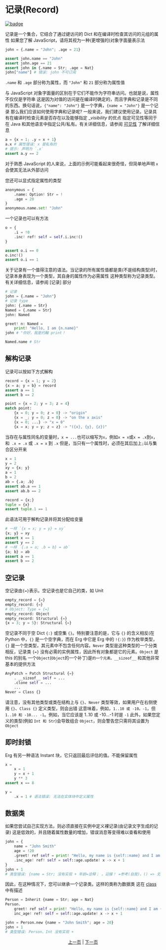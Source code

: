 # 记录(Record)

[![badge](https://img.shields.io/endpoint.svg?url=https%3A%2F%2Fgezf7g7pd5.execute-api.ap-northeast-1.amazonaws.com%2Fdefault%2Fsource_up_to_date%3Fowner%3Derg-lang%26repos%3Derg%26ref%3Dmain%26path%3Ddoc/EN/syntax/13_record.md%26commit_hash%3D51de3c9d5a9074241f55c043b9951b384836b258)](https://gezf7g7pd5.execute-api.ap-northeast-1.amazonaws.com/default/source_up_to_date?owner=erg-lang&repos=erg&ref=main&path=doc/EN/syntax/13_record.md&commit_hash=51de3c9d5a9074241f55c043b9951b384836b258)

记录是一个集合，它结合了通过键访问的 Dict 和在编译时检查其访问的元组的属性
如果您了解 JavaScript，请将其视为一种(更增强的)对象字面量表示法

```python
john = {.name = "John"; .age = 21}

assert john.name == "John"
assert john.age == 21
assert john in {.name = Str; .age = Nat}
john["name"] # 错误: john 不可订阅
```

`.name` 和 `.age` 部分称为属性，而 `"John"` 和 `21` 部分称为属性值

与 JavaScript 对象字面量的区别在于它们不能作为字符串访问。也就是说，属性不仅仅是字符串
这是因为对值的访问是在编译时确定的，而且字典和记录是不同的东西。换句话说，`{"name": "John"}` 是一个字典，`{name = "John"}` 是一个记录
那么我们应该如何使用字典和记录呢?
一般来说，我们建议使用记录。记录具有在编译时检查元素是否存在以及能够指定 __visibility_ 的优点
指定可见性等同于在 Java 和其他语言中指定公共/私有。有关详细信息，请参阅 [可见性](./19_visibility.md) 了解详细信息

```python
a = {x = 1; .y = x + 1}
a.x # 属性错误: x 是私有的
# 提示: 声明为 `.x`
assert a.y == 2
```

对于熟悉 JavaScript 的人来说，上面的示例可能看起来很奇怪，但简单地声明 `x` 会使其无法从外部访问

您还可以显式指定属性的类型

```python
anonymous = {
    .name: Option! Str = !
    .age = 20
}
anonymous.name.set! "John"
```

一个记录也可以有方法

```python
o = {
    .i = !0
    .inc! ref! self = self.i.inc!()
}

assert o.i == 0
o.inc!()
assert o.i == 1
```

关于记录有一个值得注意的语法。当记录的所有属性值都是类(不是结构类型)时，记录本身表现为一个类型，其自身的属性作为必需属性
这种类型称为记录类型。有关详细信息，请参阅 [记录] 部分

```python
# 记录
john = {.name = "John"}
# 记录 type
john: {.name = Str}
Named = {.name = Str}
john: Named

greet! n: Named =
    print! "Hello, I am {n.name}"
john # "你好，我是约翰 print！

Named.name # Str
```

## 解构记录

记录可以按如下方式解构

```python
record = {x = 1; y = 2}
{x = a; y = b} = record
assert a == 1
assert b == 2

point = {x = 2; y = 3; z = 4}
match point:
    {x = 0; y = 0; z = 0} -> "origin"
    {x = _; y = 0; z = 0} -> "on the x axis"
    {x = 0; ...} -> "x = 0"
    {x = x; y = y; z = z} -> "({x}, {y}, {z})"
```

当存在与属性同名的变量时，`x = ...`也可以缩写为`x`，例如`x = x`或`x = .x`到`x`，和` .x = .x` 或 `.x = x` 到 `.x`
但是，当只有一个属性时，必须在其后加上`;`以与集合区分开来

```python
x = 1
y = 2
xy = {x; y}
a = 1
b = 2
ab = {.a; .b}
assert ab.a == 1
assert ab.b == 2

record = {x;}
tuple = {x}
assert tuple.1 == 1
```

此语法可用于解构记录并将其分配给变量

```python
# 一样 `{x = x; y = y} = xy`
{x; y} = xy
assert x == 1
assert y == 2
# 一样 `{.a = a; .b = b} = ab`
{a; b} = ab
assert a == 1
assert b == 2
```

## 空记录

空记录由`{=}`表示。空记录也是它自己的类，如 Unit

```python
empty_record = {=}
empty_record: {=}
# Object: Type = {=}
empty_record: Object
empty_record: Structural {=}
{x = 3; y = 5}: Structural {=}
```

空记录不同于空 Dict `{:}` 或空集 `{}`。特别要注意的是，它与 `{}` 的含义相反(在 Python 中，`{}` 是一个空字典，而在 Erg 中它是 Erg 中的 `!{:}`)
作为枚举类型，`{}` 是一个空类型，其元素中不包含任何内容。`Never` 类型是这种类型的一个分类
相反，记录类 `{=}` 没有必需的实例属性，因此所有对象都是它的元素。`Object` 是 this 的别名
一个`Object`(`Object`的一个补丁)是`的一个元素。__sizeof__` 和其他非常基本的提供方法

```python
AnyPatch = Patch Structural {=}
    . __sizeof__ self = ...
    .clone self = ...
    ...
Never = Class {}
```

请注意，没有其他类型或类在结构上与 `{}`、`Never` 类型等效，如果用户在右侧使用 `{}`、`Class {}` 定义类型，则会出错
这意味着，例如，`1..10 或 -10。-1`，但 `1..10 和 -10... -1`。例如，当它应该是 1..10 或 -10...-1 时是 `-1`
此外，如果您定义的类型(例如 `Int 和 Str`)会导致组合 `Object`，则会警告您只需将其设置为 `Object`

## 即时封锁

Erg 有另一种语法 Instant 块，它只返回最后评估的值。不能保留属性

```python
x =
    x = 1
    y = x + 1
    y ** 3
assert x == 8

y =
    .x = 1 # 语法错误: 无法在实体块中定义属性
```

## 数据类

如果您尝试自己实现方法，则必须直接在实例中定义裸记录(由记录文字生成的记录)
这是低效的，并且随着属性数量的增加，错误消息等变得难以查看和使用

```python
john = {
    name = "John Smith"
    age = !20
    .greet! ref self = print! "Hello, my name is {self::name} and I am {self::age} years old."
    .inc_age! ref! self = self::age.update! x -> x + 1
}
john + 1
# 类型错误: {name = Str; 没有实现 + 年龄=诠释； 。迎接！ =参考(自我)。() => 无； inc_age！ =参考！ () => 无}, 整数
```

因此，在这种情况下，您可以继承一个记录类。这样的类称为数据类
这在 [class](./type/04_class.md) 中有描述

```python
Person = Inherit {name = Str; age = Nat}
Person.
    greet! ref self = print! "Hello, my name is {self::name} and I am {self::age} years old."
    inc_age! ref! self = self::age.update! x -> x + 1

john = Person.new {name = "John Smith"; age = 20}
john + 1
# 类型错误: Person、Int 没有实现 +
```

<p align='center'>
    <a href='./12_tuple.md'>上一页</a> | <a href='./14_set.md'>下一页</a>
</p>
